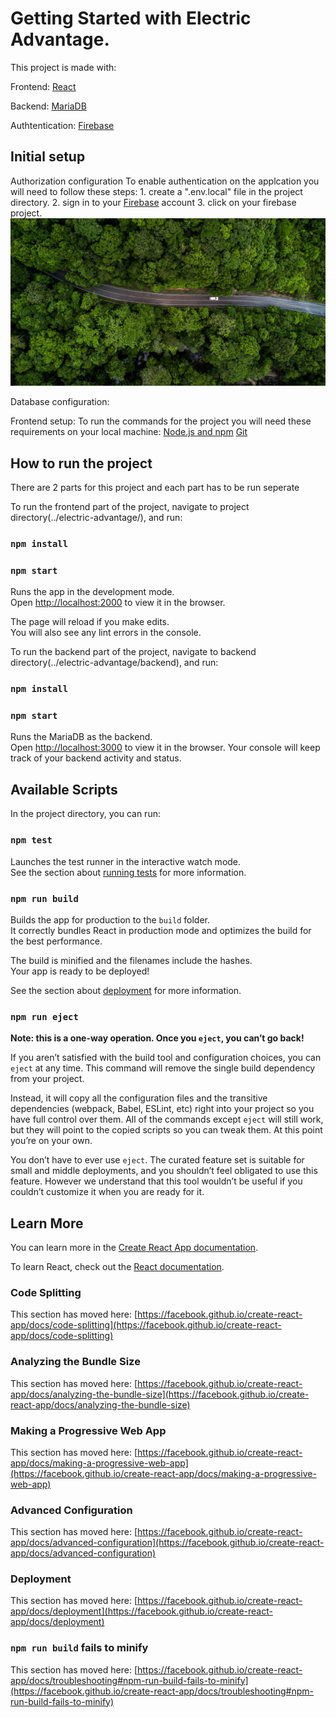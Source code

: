 # Getting Started with Electric Advantage.

This project is made with:

 Frontend: [React](https://reactjs.org/)

 Backend: [MariaDB](https://mariadb.org/)
 
 Authtentication: [Firebase](https://firebase.google.com/)



## Initial setup

Authorization configuration
    To enable authentication on the applcation you will need to follow these steps:
        1. create a ".env.local" file in the project directory.
        2. sign in to your [Firebase](https://firebase.google.com/) account
        3. click on your firebase project.
        ![Alt text](./src/images/background.jpg?raw=true "Optional Title")



Database configuration:

Frontend setup:
    To run the commands for the project you will need these requirements on your local machine:
        [Node.js and npm](https://www.npmjs.com/get-npm)
        [Git](https://git-scm.com/book/en/v2/Getting-Started-Installing-Git)

## How to run the project

There are 2 parts for this project and each part has to be run seperate

To run the frontend part of the project, 
navigate to project directory(../electric-advantage/), and run:

### `npm install`
### `npm start`

Runs the app in the development mode.\
Open [http://localhost:2000](http://localhost:2000) to view it in the browser.

The page will reload if you make edits.\
You will also see any lint errors in the console.

To run the backend part of the project, 
navigate to backend directory(../electric-advantage/backend), and run:

### `npm install`
### `npm start`

Runs the MariaDB as the backend.\
Open [http://localhost:3000](http://localhost:3000) to view it in the browser.
Your console will keep track of your backend activity and status.

## Available Scripts

In the project directory, you can run:

### `npm test`

Launches the test runner in the interactive watch mode.\
See the section about [running tests](https://facebook.github.io/create-react-app/docs/running-tests) for more information.

### `npm run build`

Builds the app for production to the `build` folder.\
It correctly bundles React in production mode and optimizes the build for the best performance.

The build is minified and the filenames include the hashes.\
Your app is ready to be deployed!

See the section about [deployment](https://facebook.github.io/create-react-app/docs/deployment) for more information.

### `npm run eject`

**Note: this is a one-way operation. Once you `eject`, you can’t go back!**

If you aren’t satisfied with the build tool and configuration choices, you can `eject` at any time. This command will remove the single build dependency from your project.

Instead, it will copy all the configuration files and the transitive dependencies (webpack, Babel, ESLint, etc) right into your project so you have full control over them. All of the commands except `eject` will still work, but they will point to the copied scripts so you can tweak them. At this point you’re on your own.

You don’t have to ever use `eject`. The curated feature set is suitable for small and middle deployments, and you shouldn’t feel obligated to use this feature. However we understand that this tool wouldn’t be useful if you couldn’t customize it when you are ready for it.

## Learn More

You can learn more in the [Create React App documentation](https://facebook.github.io/create-react-app/docs/getting-started).

To learn React, check out the [React documentation](https://reactjs.org/).

### Code Splitting

This section has moved here: [https://facebook.github.io/create-react-app/docs/code-splitting](https://facebook.github.io/create-react-app/docs/code-splitting)

### Analyzing the Bundle Size

This section has moved here: [https://facebook.github.io/create-react-app/docs/analyzing-the-bundle-size](https://facebook.github.io/create-react-app/docs/analyzing-the-bundle-size)

### Making a Progressive Web App

This section has moved here: [https://facebook.github.io/create-react-app/docs/making-a-progressive-web-app](https://facebook.github.io/create-react-app/docs/making-a-progressive-web-app)

### Advanced Configuration

This section has moved here: [https://facebook.github.io/create-react-app/docs/advanced-configuration](https://facebook.github.io/create-react-app/docs/advanced-configuration)

### Deployment

This section has moved here: [https://facebook.github.io/create-react-app/docs/deployment](https://facebook.github.io/create-react-app/docs/deployment)

### `npm run build` fails to minify

This section has moved here: [https://facebook.github.io/create-react-app/docs/troubleshooting#npm-run-build-fails-to-minify](https://facebook.github.io/create-react-app/docs/troubleshooting#npm-run-build-fails-to-minify)
